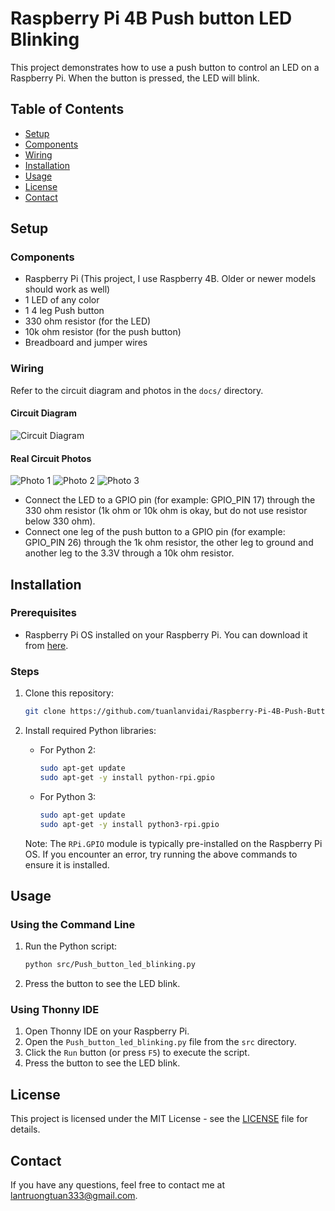 # Raspberry Pi 4B Push button LED Blinking

This project demonstrates how to use a push button to control an LED on a Raspberry Pi. When the button is pressed, the LED will blink.

## Table of Contents
- [Setup](#setup)
- [Components](#components)
- [Wiring](#wiring)
- [Installation](#installation)
- [Usage](#usage)
- [License](#license)
- [Contact](#contact)

## Setup
### Components
- Raspberry Pi (This project, I use Raspberry 4B. Older or newer models should work as well)
- 1 LED of any color
- 1 4 leg Push button
- 330 ohm resistor (for the LED)
- 10k ohm resistor (for the push button)
- Breadboard and jumper wires

### Wiring
Refer to the circuit diagram and photos in the `docs/` directory.

#### Circuit Diagram
![Circuit Diagram](docs/circuit_diagram.png)

#### Real Circuit Photos
![Photo 1](docs/photos/Photo1.jpg)
![Photo 2](docs/photos/Photo2.jpg)
![Photo 3](docs/photos/Photo3.jpg)

- Connect the LED to a GPIO pin (for example: GPIO_PIN 17) through the 330 ohm resistor (1k ohm or 10k ohm is okay, but do not use resistor below 330 ohm).
- Connect one leg of the push button to a GPIO pin (for example: GPIO_PIN 26) through the 1k ohm resistor, the other leg to ground and another leg to the 3.3V through a 10k ohm resistor.

## Installation
### Prerequisites
- Raspberry Pi OS installed on your Raspberry Pi. You can download it from [here](https://www.raspberrypi.org/software/).

### Steps
1. Clone this repository:
    ```bash
    git clone https://github.com/tuanlanvidai/Raspberry-Pi-4B-Push-Button-LED-Blinking.git
    ```
2. Install required Python libraries:
    - For Python 2:
      ```bash
      sudo apt-get update
      sudo apt-get -y install python-rpi.gpio
      ```
    - For Python 3:
      ```bash
      sudo apt-get update
      sudo apt-get -y install python3-rpi.gpio
      ```

    Note: The `RPi.GPIO` module is typically pre-installed on the Raspberry Pi OS. If you encounter an error, try running the above commands to ensure it is installed.

## Usage
### Using the Command Line
1. Run the Python script:
    ```bash
    python src/Push_button_led_blinking.py
    ```
2. Press the button to see the LED blink.

### Using Thonny IDE
1. Open Thonny IDE on your Raspberry Pi.
2. Open the `Push_button_led_blinking.py` file from the `src` directory.
3. Click the `Run` button (or press `F5`) to execute the script.
4. Press the button to see the LED blink.

## License
This project is licensed under the MIT License - see the [LICENSE](LICENSE) file for details.

## Contact
If you have any questions, feel free to contact me at [lantruongtuan333@gmail.com](mailto:lantruongtuan333@gmail.com).